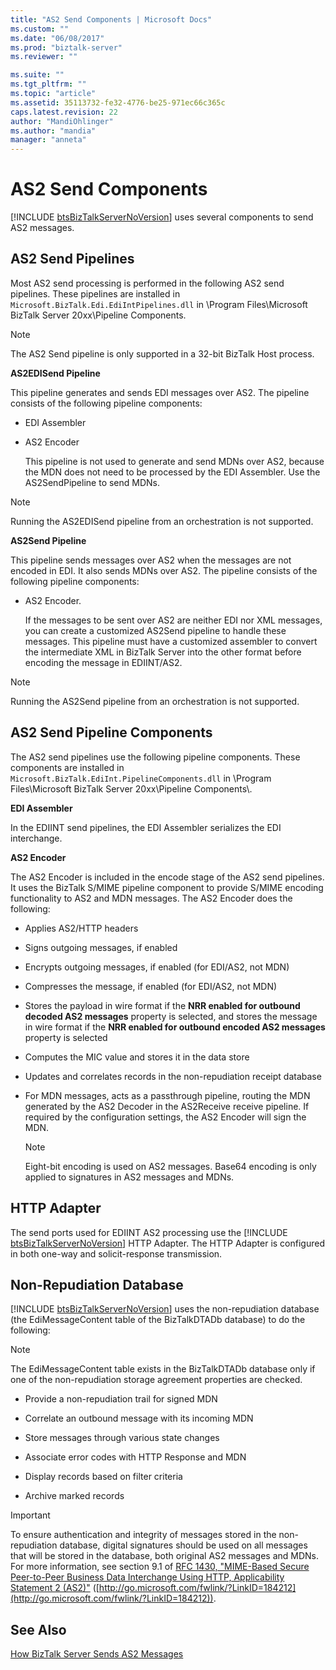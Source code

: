```yaml
---
title: "AS2 Send Components | Microsoft Docs"
ms.custom: ""
ms.date: "06/08/2017"
ms.prod: "biztalk-server"
ms.reviewer: ""

ms.suite: ""
ms.tgt_pltfrm: ""
ms.topic: "article"
ms.assetid: 35113732-fe32-4776-be25-971ec66c365c
caps.latest.revision: 22
author: "MandiOhlinger"
ms.author: "mandia"
manager: "anneta"
---
```

# AS2 Send Components
[!INCLUDE [btsBizTalkServerNoVersion](../includes/btsbiztalkservernoversion-md.md)] uses several components to send AS2 messages.  
  
## AS2 Send Pipelines  
 Most AS2 send processing is performed in the following AS2 send pipelines. These pipelines are installed in `Microsoft.BizTalk.Edi.EdiIntPipelines.dll` in \Program Files\Microsoft BizTalk Server 20xx\Pipeline Components.  
  
> [!NOTE]
>  The AS2 Send pipeline is only supported in a 32-bit BizTalk Host process.  
  
 **AS2EDISend Pipeline**  
  
 This pipeline generates and sends EDI messages over AS2. The pipeline consists of the following pipeline components:  
  
- EDI Assembler  
  
- AS2 Encoder  
  
  This pipeline is not used to generate and send MDNs over AS2, because the MDN does not need to be processed by the EDI Assembler. Use the AS2SendPipeline to send MDNs.  
  
> [!NOTE]
>  Running the AS2EDISend pipeline from an orchestration is not supported.  
  
 **AS2Send Pipeline**  
  
 This pipeline sends messages over AS2 when the messages are not encoded in EDI. It also sends MDNs over AS2. The pipeline consists of the following pipeline components:  
  
- AS2 Encoder.  
  
  If the messages to be sent over AS2 are neither EDI nor XML messages, you can create a customized AS2Send pipeline to handle these messages. This pipeline must have a customized assembler to convert the intermediate XML in BizTalk Server into the other format before encoding the message in EDIINT/AS2.  
  
> [!NOTE]
>  Running the AS2Send pipeline from an orchestration is not supported.  
  
## AS2 Send Pipeline Components  
 The AS2 send pipelines use the following pipeline components. These components are installed in `Microsoft.BizTalk.EdiInt.PipelineComponents.dll` in \Program Files\Microsoft BizTalk Server 20xx\Pipeline Components\\.  
  
 **EDI Assembler**  
  
 In the EDIINT send pipelines, the EDI Assembler serializes the EDI interchange.  
  
 **AS2 Encoder**  
  
 The AS2 Encoder is included in the encode stage of the AS2 send pipelines. It uses the BizTalk S/MIME pipeline component to provide S/MIME encoding functionality to AS2 and MDN messages. The AS2 Encoder does the following:  
  
-   Applies AS2/HTTP headers  
  
-   Signs outgoing messages, if enabled  
  
-   Encrypts outgoing messages, if enabled (for EDI/AS2, not MDN)  
  
-   Compresses the message, if enabled (for EDI/AS2, not MDN)  
  
-   Stores the payload in wire format if the **NRR enabled for outbound decoded AS2 messages** property is selected, and stores the message in wire format if the **NRR enabled for outbound encoded AS2 messages** property is selected  
  
-   Computes the MIC value and stores it in the data store  
  
-   Updates and correlates records in the non-repudiation receipt database  
  
-   For MDN messages, acts as a passthrough pipeline, routing the MDN generated by the AS2 Decoder in the AS2Receive receive pipeline. If required by the configuration settings, the AS2 Encoder will sign the MDN.  
  
    > [!NOTE]
    >  Eight-bit encoding is used on AS2 messages. Base64 encoding is only applied to signatures in AS2 messages and MDNs.  
  
## HTTP Adapter  
 The send ports used for EDIINT AS2 processing use the [!INCLUDE [btsBizTalkServerNoVersion](../includes/btsbiztalkservernoversion-md.md)] HTTP Adapter. The HTTP Adapter is configured in both one-way and solicit-response transmission.  
  
## Non-Repudiation Database  
 [!INCLUDE [btsBizTalkServerNoVersion](../includes/btsbiztalkservernoversion-md.md)] uses the non-repudiation database (the EdiMessageContent table of the BizTalkDTADb database) to do the following:  
  
> [!NOTE]
>  The EdiMessageContent table exists in the BizTalkDTADb database only if one of the non-repudiation storage agreement properties are checked.  
  
-   Provide a non-repudiation trail for signed MDN  
  
-   Correlate an outbound message with its incoming MDN  
  
-   Store messages through various state changes  
  
-   Associate error codes with HTTP Response and MDN  
  
-   Display records based on filter criteria  
  
-   Archive marked records  
  
> [!IMPORTANT]
>  To ensure authentication and integrity of messages stored in the non-repudiation database, digital signatures should be used on all messages that will be stored in the database, both original AS2 messages and MDNs. For more information, see section 9.1 of [RFC 1430, "MIME-Based Secure Peer-to-Peer Business Data Interchange Using HTTP, Applicability Statement 2 (AS2)"](http://go.microsoft.com/fwlink/?LinkID=184212) ([http://go.microsoft.com/fwlink/?LinkID=184212](http://go.microsoft.com/fwlink/?LinkID=184212)).  
  
## See Also  
 [How BizTalk Server Sends AS2 Messages](../core/how-biztalk-server-sends-as2-messages.md)